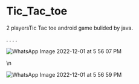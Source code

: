 # Tic_Tac_toe
2 playersTic Tac toe android game bulided by java.


.
.
.
.

![WhatsApp Image 2022-12-01 at 5 56 07 PM](https://user-images.githubusercontent.com/112562093/205099753-7595206d-983c-44d3-a3a4-f45afbc6fd5b.jpeg)


\n


![WhatsApp Image 2022-12-01 at 5 56 59 PM](https://user-images.githubusercontent.com/112562093/205099835-5b2b5fd0-895e-47b1-8e3a-eff361a15cb2.jpeg)

